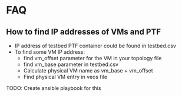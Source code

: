 # FAQ

## How to find IP addresses of VMs and PTF
 - IP address of testbed PTF container could be found in testbed.csv
 - To find some VM IP address:
   - find vm_offset parameter for the VM in your topology file
   - find vm_base parameter in testbed.csv
   - Calculate physical VM name as vm_base + vm_offset
   - Find physical VM entry in veos file

TODO: Create ansible playbook for this


